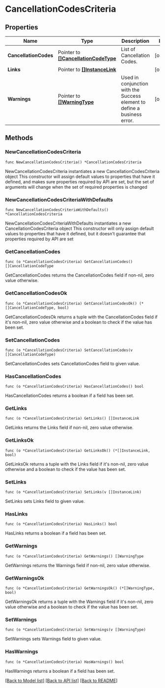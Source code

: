 # CancellationCodesCriteria

## Properties

Name | Type | Description | Notes
------------ | ------------- | ------------- | -------------
**CancellationCodes** | Pointer to [**[]CancellationCodeType**](CancellationCodeType.md) | List of Cancellation Codes. | [optional] 
**Links** | Pointer to [**[]InstanceLink**](InstanceLink.md) |  | [optional] 
**Warnings** | Pointer to [**[]WarningType**](WarningType.md) | Used in conjunction with the Success element to define a business error. | [optional] 

## Methods

### NewCancellationCodesCriteria

`func NewCancellationCodesCriteria() *CancellationCodesCriteria`

NewCancellationCodesCriteria instantiates a new CancellationCodesCriteria object
This constructor will assign default values to properties that have it defined,
and makes sure properties required by API are set, but the set of arguments
will change when the set of required properties is changed

### NewCancellationCodesCriteriaWithDefaults

`func NewCancellationCodesCriteriaWithDefaults() *CancellationCodesCriteria`

NewCancellationCodesCriteriaWithDefaults instantiates a new CancellationCodesCriteria object
This constructor will only assign default values to properties that have it defined,
but it doesn't guarantee that properties required by API are set

### GetCancellationCodes

`func (o *CancellationCodesCriteria) GetCancellationCodes() []CancellationCodeType`

GetCancellationCodes returns the CancellationCodes field if non-nil, zero value otherwise.

### GetCancellationCodesOk

`func (o *CancellationCodesCriteria) GetCancellationCodesOk() (*[]CancellationCodeType, bool)`

GetCancellationCodesOk returns a tuple with the CancellationCodes field if it's non-nil, zero value otherwise
and a boolean to check if the value has been set.

### SetCancellationCodes

`func (o *CancellationCodesCriteria) SetCancellationCodes(v []CancellationCodeType)`

SetCancellationCodes sets CancellationCodes field to given value.

### HasCancellationCodes

`func (o *CancellationCodesCriteria) HasCancellationCodes() bool`

HasCancellationCodes returns a boolean if a field has been set.

### GetLinks

`func (o *CancellationCodesCriteria) GetLinks() []InstanceLink`

GetLinks returns the Links field if non-nil, zero value otherwise.

### GetLinksOk

`func (o *CancellationCodesCriteria) GetLinksOk() (*[]InstanceLink, bool)`

GetLinksOk returns a tuple with the Links field if it's non-nil, zero value otherwise
and a boolean to check if the value has been set.

### SetLinks

`func (o *CancellationCodesCriteria) SetLinks(v []InstanceLink)`

SetLinks sets Links field to given value.

### HasLinks

`func (o *CancellationCodesCriteria) HasLinks() bool`

HasLinks returns a boolean if a field has been set.

### GetWarnings

`func (o *CancellationCodesCriteria) GetWarnings() []WarningType`

GetWarnings returns the Warnings field if non-nil, zero value otherwise.

### GetWarningsOk

`func (o *CancellationCodesCriteria) GetWarningsOk() (*[]WarningType, bool)`

GetWarningsOk returns a tuple with the Warnings field if it's non-nil, zero value otherwise
and a boolean to check if the value has been set.

### SetWarnings

`func (o *CancellationCodesCriteria) SetWarnings(v []WarningType)`

SetWarnings sets Warnings field to given value.

### HasWarnings

`func (o *CancellationCodesCriteria) HasWarnings() bool`

HasWarnings returns a boolean if a field has been set.


[[Back to Model list]](../README.md#documentation-for-models) [[Back to API list]](../README.md#documentation-for-api-endpoints) [[Back to README]](../README.md)


